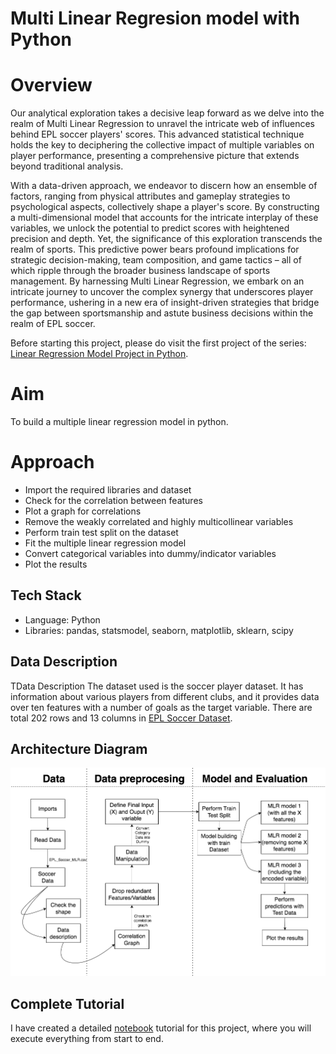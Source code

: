 # Multi Linear Regresion model with Python

# Overview 
Our analytical exploration takes a decisive leap forward as we delve into the realm of Multi Linear Regression to unravel the intricate web of influences behind EPL soccer players' scores. This advanced statistical technique holds the key to deciphering the collective impact of multiple variables on player performance, presenting a comprehensive picture that extends beyond traditional analysis.

With a data-driven approach, we endeavor to discern how an ensemble of factors, ranging from physical attributes and gameplay strategies to psychological aspects, collectively shape a player's score. By constructing a multi-dimensional model that accounts for the intricate interplay of these variables, we unlock the potential to predict scores with heightened precision and depth. Yet, the significance of this exploration transcends the realm of sports. This predictive power bears profound implications for strategic decision-making, team composition, and game tactics – all of which ripple through the broader business landscape of sports management. By harnessing Multi Linear Regression, we embark on an intricate journey to uncover the complex synergy that underscores player performance, ushering in a new era of insight-driven strategies that bridge the gap between sportsmanship and astute business decisions within the realm of EPL soccer.

Before starting this project, please do visit the first project of the series:
[Linear Regression Model Project in Python](https://github.com/diegovillatoromx/linear_regresion_with_python).

# Aim
To build a multiple linear regression model in python.

# Approach
- Import the required libraries and dataset
- Check for the correlation between features
- Plot a graph for correlations
- Remove the weakly correlated and highly multicollinear variables
- Perform train test split on the dataset
- Fit the multiple linear regression model
- Convert categorical variables into dummy/indicator variables
- Plot the results

## Tech Stack
* Language: Python
* Libraries: pandas, statsmodel, seaborn, matplotlib, sklearn, scipy

## Data Description

TData Description
The dataset used is the soccer player dataset. It has information about various players
from different clubs, and it provides data over ten features with a number of goals as the
target variable. There are total 202 rows and 13 columns in [EPL Soccer Dataset](https://github.com/diegovillatoromx/Multi_Linear_Regresion_with_Python/blob/main/EPL_Soccer_MLR_LR.csv).

## Architecture Diagram
<img src="MLR.png">

## Complete Tutorial
I have created a detailed [notebook](https://github.com/diegovillatoromx/Multi_Linear_Regresion_with_Python/blob/main/MLR_python.ipynb) tutorial for this project, where you will execute everything from start to end.
